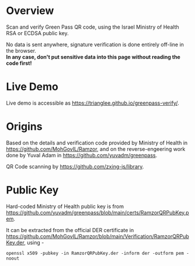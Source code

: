 # Overview

Scan and verify Green Pass QR code, using the Israel Ministry of Health RSA or ECDSA public key.

No data is sent anywhere, signature verification is done entirely off-line 
in the browser.  
**In any case, don't put sensitive data into this page without reading the code first!**

# Live Demo

Live demo is accessible as https://trianglee.github.io/greenpass-verify/.

# Origins

Based on the details and verification code provided by Ministry of Health in
https://github.com/MohGovIL/Ramzor, and on the reverse-engeering work done by 
Yuval Adam in https://github.com/yuvadm/greenpass.

QR Code scanning by https://github.com/zxing-js/library.

# Public Key

Hard-coded Ministry of Health public key is from
https://github.com/yuvadm/greenpass/blob/main/certs/RamzorQRPubKey.pem.

It can be extracted from the official DER certificate in
https://github.com/MohGovIL/Ramzor/blob/main/Verification/RamzorQRPubKey.der, using -

```
openssl x509 -pubkey -in RamzorQRPubKey.der -inform der -outform pem -noout
```

